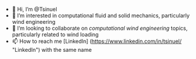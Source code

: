 - 👋 Hi, I’m @Tsinuel
- 👀 I’m interested in computational fluid and solid mechanics, particularly wind engineering
- 💞️ I’m looking to collaborate on *computational wind engineering* topics, particularly related to wind loading
- 📫 How to reach me [LinkedIn] (https://www.linkedin.com/in/tsinuel/ "LinkedIn") with the same name

<!---
Tsinuel/Tsinuel is a ✨ special ✨ repository because its `README.md` (this file) appears on your GitHub profile.
You can click the Preview link to take a look at your changes.
--->
